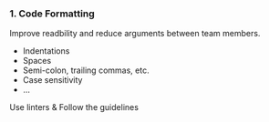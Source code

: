 ### 1. Code Formatting

Improve readbility and reduce arguments between team members. <!-- .element: class="fragment" -->

<ul class="fragment">
    <li>Indentations</li>
    <li>Spaces</li>
    <li>Semi-colon, trailing commas, etc.</li>
    <li>Case sensitivity</li>
    <li>...</li>
</ul>

Use linters & Follow the guidelines <!-- .element: class="text-primary fragment" -->

